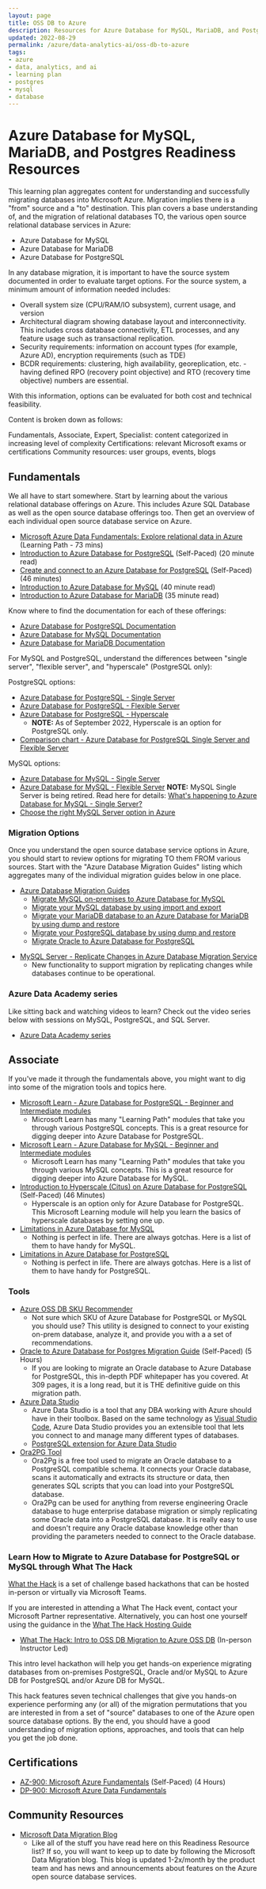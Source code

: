 ```yaml
---
layout: page
title: OSS DB to Azure
description: Resources for Azure Database for MySQL, MariaDB, and Postgres
updated: 2022-08-29
permalink: /azure/data-analytics-ai/oss-db-to-azure
tags: 
- azure
- data, analytics, and ai
- learning plan
- postgres
- mysql
- database
---
```


# Azure Database for MySQL, MariaDB, and Postgres Readiness Resources

This learning plan aggregates content for understanding and successfully migrating databases into Microsoft Azure. Migration implies there is a "from" source and a "to" destination. This plan covers a base understanding of, and the migration of relational databases TO, the various open source relational database services in Azure:
- Azure Database for MySQL
- Azure Database for MariaDB
- Azure Database for PostgreSQL

In any database migration, it is important to have the source system documented in order to evaluate target options. For the source system, a minimum amount of information needed includes:

- Overall system size (CPU/RAM/IO subsystem), current usage, and version
- Architectural diagram showing database layout and interconnectivity. This includes cross database connectivity, ETL processes, and any feature usage such as transactional replication.
- Security requirements: information on account types (for example, Azure AD), encryption requirements (such as TDE)
- BCDR requirements: clustering, high availability, georeplication, etc. - having defined RPO (recovery point objective) and RTO (recovery time objective) numbers are essential.

With this information, options can be evaluated for both cost and technical feasibility. 

Content is broken down as follows:

Fundamentals, Associate, Expert, Specialist: content categorized in increasing level of complexity
Certifications: relevant Microsoft exams or certifications
Community resources: user groups, events, blogs

## Fundamentals

We all have to start somewhere. Start by learning about the various relational database offerings on Azure.  This includes Azure SQL Database as well as the open source database offerings too. Then get an overview of each individual open source database service on Azure.
- [Microsoft Azure Data Fundamentals: Explore relational data in Azure](https://learn.microsoft.com/en-us/training/paths/azure-data-fundamentals-explore-relational-data/) (Learning Path - 73 mins)
- [Introduction to Azure Database for PostgreSQL](https://docs.microsoft.com/en-us/learn/modules/intro-to-postgres/) (Self-Paced) (20 minute read)
- [Create and connect to an Azure Database for PostgreSQL](https://docs.microsoft.com/en-us/learn/modules/create-connect-to-postgres/) (Self-Paced) (46 minutes)
- [Introduction to Azure Database for MySQL](https://docs.microsoft.com/en-us/learn/modules/intro-to-azure-database-for-mysql/) (40 minute read)
- [Introduction to Azure Database for MariaDB](https://learn.microsoft.com/en-us/training/modules/intro-to-azure-database-for-mariadb/) (35 minute read)

Know where to find the documentation for each of these offerings:

- [Azure Database for PostgreSQL Documentation](https://learn.microsoft.com/en-us/azure/postgresql/)
- [Azure Database for MySQL Documentation](https://learn.microsoft.com/en-us/azure/mysql/)
- [Azure Database for MariaDB Documentation](https://learn.microsoft.com/en-us/azure/mariadb/)

For MySQL and PostgreSQL, understand the differences between "single server", "flexible server", and "hyperscale" (PostgreSQL only):

PostgreSQL options:
- [Azure Database for PostgreSQL - Single Server](https://learn.microsoft.com/en-us/azure/postgresql/single-server/overview-single-server)
- [Azure Database for PostgreSQL - Flexible Server](https://learn.microsoft.com/en-us/azure/postgresql/flexible-server/overview)
- [Azure Database for PostgreSQL - Hyperscale](https://learn.microsoft.com/en-us/azure/postgresql/hyperscale/overview)
  - **NOTE:** As of September 2022, Hyperscale is an option for PostgreSQL only.
- [Comparison chart - Azure Database for PostgreSQL Single Server and Flexible Server](https://learn.microsoft.com/en-us/azure/postgresql/flexible-server/concepts-compare-single-server-flexible-server)

MySQL options:
- [Azure Database for MySQL - Single Server](https://learn.microsoft.com/en-us/azure/mysql/single-server/single-server-overview)
- [Azure Database for MySQL - Flexible Server](https://learn.microsoft.com/en-us/azure/mysql/flexible-server/overview)
**NOTE:** MySQL Single Server is being retired. Read here for details: [What's happening to Azure Database for MySQL - Single Server?](https://learn.microsoft.com/en-us/azure/mysql/single-server/whats-happening-to-mysql-single-server)
- [Choose the right MySQL Server option in Azure](https://learn.microsoft.com/en-us/azure/mysql/single-server/select-right-deployment-type)

### Migration Options

Once you understand the open source database service options in Azure, you should start to review options for migrating TO them FROM various sources. Start with the "Azure Database Migration Guides" listing which aggregates many of the individual migration guides below in one place.

- [Azure Database Migration Guides](https://learn.microsoft.com/en-us/data-migration) 
  - [Migrate MySQL on-premises to Azure Database for MySQL](https://learn.microsoft.com/en-us/azure/mysql/migrate/mysql-on-premises-azure-db/01-mysql-migration-guide-intro)
  - [Migrate your MySQL database by using import and export](https://learn.microsoft.com/en-us/azure/mysql/single-server/concepts-migrate-import-export)
  - [Migrate your MariaDB database to an Azure Database for MariaDB by using dump and restore](https://learn.microsoft.com/en-us/azure/mariadb/howto-migrate-dump-restore)
  - [Migrate your PostgreSQL database by using dump and restore](https://learn.microsoft.com/en-us/azure/postgresql/migrate/how-to-migrate-using-dump-and-restore)
  - [Migrate Oracle to Azure Database for PostgreSQL](https://learn.microsoft.com/en-us/azure/postgresql/migrate/how-to-migrate-from-oracle)


* [MySQL Server - Replicate Changes in Azure Database Migration Service](https://techcommunity.microsoft.com/t5/microsoft-data-migration-blog/azure-dms-mysql-replicate-changes-now-in-preview/ba-p/3601564)
  * New functionality to support migration by replicating changes while databases continue to be operational.

### Azure Data Academy series

Like sitting back and watching videos to learn? Check out the video series below with sessions on MySQL, PostgreSQL, and SQL Server.
- [Azure Data Academy series](https://aka.ms/ada)

## Associate

If you've made it through the fundamentals above, you might want to dig into some of the migration tools and topics here.

- [Microsoft Learn - Azure Database for PostgreSQL - Beginner and Intermediate modules](https://learn.microsoft.com/en-us/training/browse/?products=azure-database-postgresql&filter-products=postgresql)
  - Microsoft Learn has many "Learning Path" modules that take you through various PostgreSQL concepts. This is a great resource for digging deeper into Azure Database for PostgreSQL.
- [Microsoft Learn - Azure Database for MySQL - Beginner and Intermediate modules](https://learn.microsoft.com/en-us/training/browse/?filter-products=mysql&products=azure-database-mysql)
  - Microsoft Learn has many "Learning Path" modules that take you through various MySQL concepts. This is a great resource for digging deeper into Azure Database for MySQL.
- [Introduction to Hyperscale (Citus) on Azure Database for PostgreSQL](https://docs.microsoft.com/en-us/learn/modules/intro-to-hyperscale/) (Self-Paced) (46 Minutes)
  - Hyperscale is an option only for Azure Database for PostgreSQL. This Microsoft Learning module will help you learn the basics of hyperscale databases by setting one up.
- [Limitations in Azure Database for MySQL](https://learn.microsoft.com/en-us/azure/mysql/single-server/concepts-limits)
  - Nothing is perfect in life.  There are always gotchas.  Here is a list of them to have handy for MySQL.
- [Limitations in Azure Database for PostgreSQL](https://learn.microsoft.com/en-us/azure/postgresql/single-server/concepts-limits)
  - Nothing is perfect in life.  There are always gotchas.  Here is a list of them to have handy for PostgreSQL.

### Tools
- [Azure OSS DB SKU Recommender](https://github.com/izzymsft/azureossdbskurecommender)
  - Not sure which SKU of Azure Database for PostgreSQL or MySQL you should use?  This utility is designed to connect to your existing on-prem database, analyze it, and provide you with a a set of recommendations.
- [Oracle to Azure Database for Postgres Migration Guide](https://github.com/microsoft/OrcasNinjaTeam/blob/master/Oracle%20to%20PostgreSQL%20Migration%20Guide/Oracle%20to%20Azure%20Database%20for%20PostgreSQL%20Migration%20Guide.pdf) (Self-Paced) (5 Hours)
  - If you are looking to migrate an Oracle database to Azure Database for PostgreSQL, this in-depth PDF whitepaper has you covered.  At 309 pages, it is a long read, but it is THE definitive guide on this migration path.
- [Azure Data Studio](https://learn.microsoft.com/en-us/sql/azure-data-studio/what-is-azure-data-studio?view=sql-server-ver16)
  - Azure Data Studio is a tool that any DBA working with Azure should have in their toolbox. Based on the same technology as [Visual Studio Code](https://code.visualstudio.com/), Azure Data Studio provides you an extensible tool that lets you connect to and manage many different types of databases.
  - [PostgreSQL extension for Azure Data Studio](https://learn.microsoft.com/en-us/sql/azure-data-studio/extensions/postgres-extension?view=sql-server-ver16)
- [Ora2PG Tool](https://ora2pg.darold.net/)
  - Ora2Pg is a free tool used to migrate an Oracle database to a PostgreSQL compatible schema. It connects your Oracle database, scans it automatically and extracts its structure or data, then generates SQL scripts that you can load into your PostgreSQL database.
  - Ora2Pg can be used for anything from reverse engineering Oracle database to huge enterprise database migration or simply replicating some Oracle data into a PostgreSQL database. It is really easy to use and doesn't require any Oracle database knowledge other than providing the parameters needed to connect to the Oracle database.

### Learn How to Migrate to Azure Database for PostgreSQL or MySQL through What The Hack

[What the Hack](https://aka.ms/wth) is a set of challenge based hackathons that can be hosted in-person or virtually via Microsoft Teams.

If you are interested in attending a What The Hack event, contact your Microsoft Partner representative.  Alternatively, you can host one yourself using the guidance in the [What The Hack Hosting Guide](https://aka.ms/wthhost)

- [What The Hack: Intro to OSS DB Migration to Azure OSS DB](https://microsoft.github.io/WhatTheHack/033-OSSDatabaseMigration/) (In-person Instructor Led)

This intro level hackathon will help you get hands-on experience migrating databases from on-premises PostgreSQL, Oracle and/or MySQL to Azure DB for PostgreSQL and/or Azure DB for MySQL.

This hack features seven technical challenges that give you hands-on experience performing any (or all) of the migration permutations that you are interested in from a set of "source" databases to one of the Azure open source database options. By the end, you should have a good understanding of migration options, approaches, and tools that can help you get the job done.

## Certifications

- [AZ-900: Microsoft Azure Fundamentals](https://docs.microsoft.com/en-us/learn/certifications/exams/az-900) (Self-Paced) (4 Hours)
- [DP-900: Microsoft Azure Data Fundamentals](https://learn.microsoft.com/en-us/certifications/exams/dp-900)

## Community Resources

- [Microsoft Data Migration Blog](https://techcommunity.microsoft.com/t5/microsoft-data-migration-blog/bg-p/MicrosoftDataMigration)
  - Like all of the stuff you have read here on this Readiness Resource list?  If so, you will want to keep up to date by following the Microsoft Data Migration blog.  This blog is updated 1-2x/month by the product team and has news and announcements about features on the Azure open source database services.


